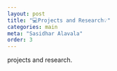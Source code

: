 ```yaml
---
layout: post
title: "💻Projects and Research💡"
categories: main
meta: "Sasidhar Alavala"
order: 3
---
```


projects and research.
